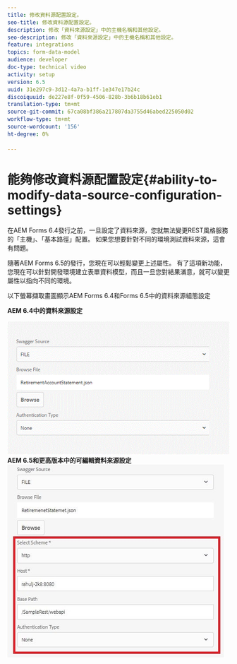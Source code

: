 ```yaml
---
title: 修改資料源配置設定。
seo-title: 修改資料源配置設定。
description: 修改「資料來源設定」中的主機名稱和其他設定。
seo-description: 修改「資料來源設定」中的主機名稱和其他設定。
feature: integrations
topics: form-data-model
audience: developer
doc-type: technical video
activity: setup
version: 6.5
uuid: 31e297c9-3d12-4a7a-b1ff-1e347e17b24c
discoiquuid: de227e8f-0f59-4506-828b-3b6b18b61eb1
translation-type: tm+mt
source-git-commit: 67ca08bf386a217807da3755d46abed225050d02
workflow-type: tm+mt
source-wordcount: '156'
ht-degree: 0%

---
```



# 能夠修改資料源配置設定{#ability-to-modify-data-source-configuration-settings}

在AEM Forms 6.4發行之前，一旦設定了資料來源，您就無法變更REST風格服務的「主機」、「基本路徑」配置。 如果您想要針對不同的環境測試資料來源，這會有問題。

隨著AEM Forms 6.5的發行，您現在可以輕鬆變更上述屬性。 有了這項新功能，您現在可以針對開發環境建立表單資料模型，而且一旦您對結果滿意，就可以變更屬性以指向不同的環境。

以下螢幕擷取畫面顯示AEM Forms 6.4和Forms 6.5中的資料來源組態設定

**AEM 6.4中的資料來源設定**

![64DataSource設定](assets/64release.gif)**AEM 6.5和更高版本中的可編輯資料來源設定**![65DataSource設定](assets/modifiabledatasource.jfif)


